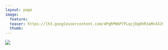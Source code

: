 ```yaml
---
layout: page
image:
  feature:
  teaser: https://lh3.googleusercontent.com/4PqRPWbP7FLqcjDg0hR3aMn43JQelNvobU9XCZ_Wacw=w245
  thumb:
---
```


![](https://lh3.googleusercontent.com/bV2FvpllejRaHacqrq_L-uSbZ3UMfpDktEzpBWlsthk=w800)

